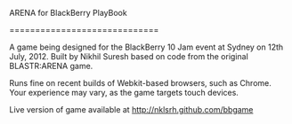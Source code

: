 ARENA for BlackBerry PlayBook

=============================

A game being designed for the BlackBerry 10 Jam event at Sydney on 12th July, 2012. Built by Nikhil Suresh based on code from the original BLASTR:ARENA game.

Runs fine on recent builds of Webkit-based browsers, such as Chrome. Your experience may vary, as the game targets touch devices.

Live version of game available at http://nklsrh.github.com/bbgame